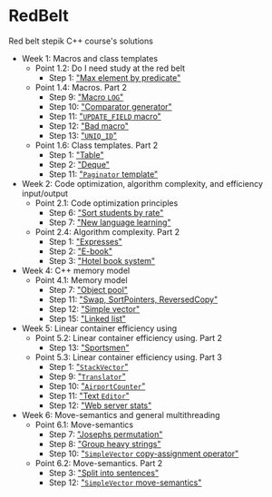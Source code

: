 # RedBelt

Red belt stepik C++ course's solutions

- Week 1: Macros and class templates
    - Point 1.2: Do I need study at the red belt
        - Step 1: ["Max element by predicate"](MaxElementIf/main.cpp)
    - Point 1.4: Macros. Part 2
        - Step 9: ["Macro `LOG`"](MacrosLog/log.cpp)
        - Step 10: ["Comparator generator"](ComparatorGenerator/sort_by.cpp)
        - Step 11: ["`UPDATE_FIELD` macro"](UpdateFieldMacro/update_field.cpp)
        - Step 12: ["Bad macro"](BadMacro/print_values.cpp)
        - Step 13: ["`UNIQ_ID`"](UniqId/uniq_id.cpp)
    - Point 1.6: Class templates. Part 2
        - Step 1: ["Table"](Table/table.cpp)
        - Step 2: ["Deque"](Deque/Deque.h)
        - Step 11: ["`Paginator` template"](PaginatorTemplate/paginator.cpp)
- Week 2: Code optimization, algorithm complexity, and efficiency input/output
    - Point 2.1: Code optimization principles
        - Step 6: ["Sort students by rate"](SortStudents/sort_students.cpp)
        - Step 7: ["New language learning"](Learner/learner.cpp)
    - Point 2.4: Algorithm complexity. Part 2
        - Step 1: ["Expresses"](Expresses/slow.cpp)
        - Step 2: ["E-book"](EBook/slow.cpp)
        - Step 3: ["Hotel book system"](HotelBookSystem/main.cpp)
- Week 4: C++ memory model
    - Point 4.1: Memory model
        - Step 7: ["Object pool"](ObjectPool/object_pool.cpp)
        - Step 11: ["Swap, SortPointers, ReversedCopy"](SwapSortCopy/swap_sort_copy.cpp)
        - Step 12: ["Simple vector"](SimpleVector/simple_vector.h)
        - Step 15: ["Linked list"](LinkedList/linked_list.cpp)
- Week 5: Linear container efficiency using
    - Point 5.2: Linear container efficiency using. Part 2
        - Step 13: ["Sportsmen"](Sportsmen/main.cpp)
    - Point 5.3: Linear container efficiency using. Part 3
        - Step 1: ["`StackVector`"](StackVector/stack_vector.h)
        - Step 9: ["`Translator`"](Translator/translator.cpp)
        - Step 10: ["`AirportCounter`"](AirportCounter/airport_counter.cpp)
        - Step 11: ["Text `Editor`"](TextEditor/text_editor.cpp)
        - Step 12: ["Web server stats"](WebServerStats)
- Week 6: Move-semantics and general multithreading
    - Point 6.1: Move-semantics
        - Step 7: ["Josephs permutation"](JosephsPermutation/josephs_permutation.cpp)
        - Step 8: ["Group heavy strings"](GroupHeavyStrings/ground_heavy_strings.cpp)
        - Step 10: ["`SimpleVector` copy-assignment operator"](SimpleVectorCopyAssignment/simple_vector_copy_assignment.cpp)
    - Point 6.2: Move-semantics. Part 2
        - Step 3: ["Split into sentences"](SplitIntoSentences/split_into_sentences.cpp)
        - Step 12: ["`SimpleVector` move-semantics"](SimpleVectorMoveSemantics/simple_vector_2.h)